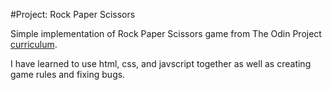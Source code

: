 #Project: Rock Paper Scissors

Simple implementation of Rock Paper Scissors game from The Odin Project [curriculum](https://www.theodinproject.com/lessons/foundations-rock-paper-scissors).

I have learned to use html, css, and javscript together as well as creating game rules and fixing bugs.